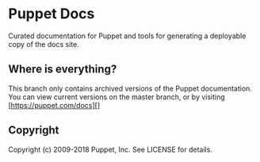 # Puppet Docs

Curated documentation for Puppet and tools for generating a deployable copy
of the docs site.

## Where is everything?

This branch only contains archived versions of the Puppet documentation. You can view current versions on the master branch, or by visiting [https://puppet.com/docs][]

Copyright
---------

Copyright (c) 2009-2018 Puppet, Inc. See LICENSE for details.


